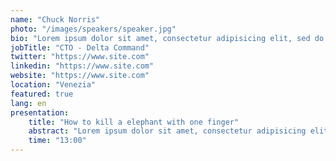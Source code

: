 ```yaml
---
name: "Chuck Norris"
photo: "/images/speakers/speaker.jpg"
bio: "Lorem ipsum dolor sit amet, consectetur adipisicing elit, sed do eiusmod tempor incididunt ut labore et dolore magna aliqua. Ut enim ad minim veniam, quis nostrud exercitation ullamco laboris nisi ut aliquip ex ea commodo"
jobTitle: "CTO - Delta Command"
twitter: "https://www.site.com"
linkedin: "https://www.site.com"
website: "https://www.site.com"
location: "Venezia"
featured: true
lang: en
presentation:
    title: "How to kill a elephant with one finger"
    abstract: "Lorem ipsum dolor sit amet, consectetur adipisicing elit, sed do eiusmod tempor incididunt ut labore et dolore magna aliqua. Ut enim ad minim veniam, quis nostrud exercitation ullamco laboris nisi ut aliquip ex ea commodo"
    time: "13:00"
---
```

